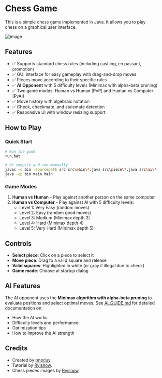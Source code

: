 # Chess Game

This is a simple chess game implemented in Java. It allows you to play chess on a graphical user interface.

![image](https://github.com/pnpduy/ChessGame/assets/45529371/add8be29-011e-48ce-8514-3ba91014230a)

## Features

- ✅ Supports standard chess rules (including castling, en passant, promotion)
- ✅ GUI interface for easy gameplay with drag-and-drop moves
- ✅ Pieces move according to their specific rules
- ✅ **AI Opponent** with 5 difficulty levels (Minimax with alpha-beta pruning)
- ✅ Two game modes: Human vs Human (PvP) and Human vs Computer (PvAI)
- ✅ Move history with algebraic notation
- ✅ Check, checkmate, and stalemate detection
- ✅ Responsive UI with window resizing support

## How to Play

### Quick Start
```bash
# Run the game
run.bat

# Or compile and run manually
javac -d bin -sourcepath src src\main\*.java src\piece\*.java src\ai\*.java
java -cp bin main.Main
```

### Game Modes
1. **Human vs Human** - Play against another person on the same computer
2. **Human vs Computer** - Play against AI with 5 difficulty levels:
   - Level 1: Very Easy (random moves)
   - Level 2: Easy (random good moves)
   - Level 3: Medium (Minimax depth 3)
   - Level 4: Hard (Minimax depth 4)
   - Level 5: Very Hard (Minimax depth 5)

## Controls

- **Select piece**: Click on a piece to select it
- **Move piece**: Drag to a valid square and release
- **Valid squares**: Highlighted in white (or gray if illegal due to check)
- **Game mode**: Choose at startup dialog

## AI Features

The AI opponent uses the **Minimax algorithm with alpha-beta pruning** to evaluate positions and select optimal moves. See [AI_GUIDE.md](AI_GUIDE.md) for detailed documentation on:
- How the AI works
- Difficulty levels and performance
- Optimization tips
- How to improve the AI strength

## Credits

- Created by [pnpduy](https://github.com/pnpduy).
- Tutorial by [Ryisnow](https://www.youtube.com/@RyiSnow).
- Chess pieces images by [Ryisnow](https://www.youtube.com/@RyiSnow).
